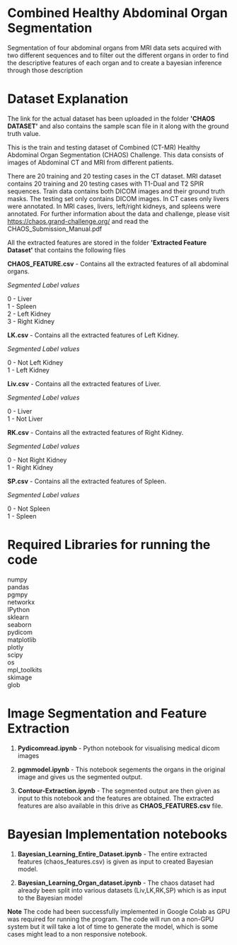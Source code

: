 # Combined Healthy Abdominal Organ Segmentation

Segmentation of four abdominal organs from MRI data sets acquired with two different sequences and to filter out the different organs in order to find the descriptive features of each organ and to create a bayesian inference through those description

# Dataset Explanation

The link for the actual dataset has been uploaded in the folder **'CHAOS DATASET'** and also contains the sample scan file in it along with the ground truth value.

This is the train and testing dataset of Combined (CT-MR) Healthy Abdominal Organ Segmentation (CHAOS) Challenge. This data consists of images of Abdominal CT and MRI from different patients.

There are 20 training and 20 testing cases in the CT dataset. MRI dataset contains 20 training and 20 testing cases with T1-Dual and T2 SPIR sequences. Train data contains both DICOM images and their ground truth masks. The testing set only contains DICOM images. In CT cases only livers were annotated. In MRI cases, livers, left/right kidneys, and spleens were annotated. For further information about the data and challenge, please visit https://chaos.grand-challenge.org/ and read the CHAOS_Submission_Manual.pdf

All the extracted features are stored in the folder **'Extracted Feature Dataset'** that contains the following files

**CHAOS_FEATURE.csv** - Contains all the extracted features of all abdominal organs. 

*Segmented Label values*

0 - Liver  
1 - Spleen  
2 - Left Kidney  
3 - Right Kidney  

**LK.csv** - Contains all the extracted features of Left Kidney. 

*Segmented Label values*

0 - Not Left Kidney  
1 - Left Kidney  

**Liv.csv** - Contains all the extracted features of Liver. 

*Segmented Label values*

0 - Liver  
1 - Not Liver  

**RK.csv** - Contains all the extracted features of Right Kidney. 

*Segmented Label values*

0 - Not Right Kidney  
1 - Right Kidney  

**SP.csv** - Contains all the extracted features of Spleen. 

*Segmented Label values*

0 - Not Spleen  
1 - Spleen  

# Required Libraries for running the code 

numpy  
pandas  
pgmpy   
networkx  
IPython   
sklearn  
seaborn  
pydicom  
matplotlib  
plotly  
scipy  
os  
mpl_toolkits  
skimage  
glob  

# Image Segmentation and Feature Extraction  

1. **Pydicomread.ipynb** - Python notebook for visualising medical dicom images  

2. **pgmmodel.ipynb** - This notebook segements the organs in the original image and gives us the segmented output.  

3. **Contour-Extraction.ipynb** - The segmented output are then given as input to this notebook and the features are obtained. The extracted features are also available in this drive as **CHAOS_FEATURES.csv** file.

# Bayesian Implementation notebooks

1. **Bayesian_Learning_Entire_Dataset.ipynb** - The entire extracted features (chaos_features.csv) is given as input to created Bayesian model.  

2. **Bayesian_Learning_Organ_dataset.ipynb** - The chaos dataset had already been split into various datasets (Liv,LK,RK,SP) which is as input to the Bayesian model



**Note** The code had been successfully implemented in Google Colab as GPU was required for running the program. The code will run on a non-GPU system but it will take a lot of time to generate the model, which is some cases might lead to a non responsive notebook.  